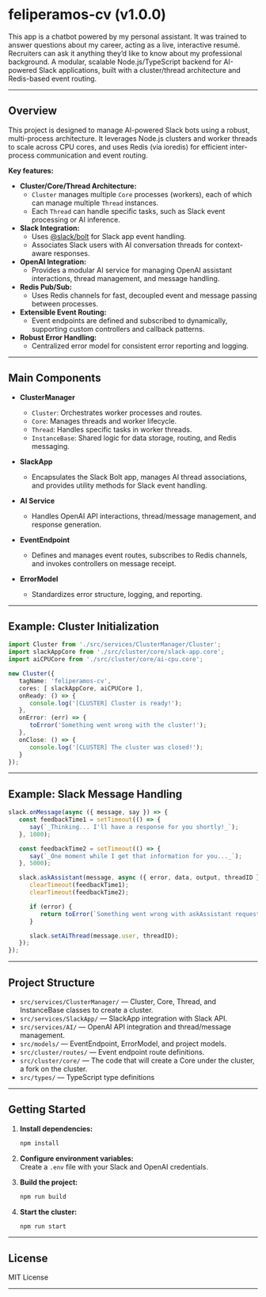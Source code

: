 # feliperamos-cv (v1.0.0)

This app is a chatbot powered by my personal assistant. It was trained to answer questions about my career, acting as a live, interactive resumé. Recruiters can ask it anything they’d like to know about my professional background.
A modular, scalable Node.js/TypeScript backend for AI-powered Slack applications, built with a cluster/thread architecture and Redis-based event routing.

---

## Overview

This project is designed to manage AI-powered Slack bots using a robust, multi-process architecture. It leverages Node.js clusters and worker threads to scale across CPU cores, and uses Redis (via ioredis) for efficient inter-process communication and event routing.

**Key features:**
- **Cluster/Core/Thread Architecture:**  
  - `Cluster` manages multiple `Core` processes (workers), each of which can manage multiple `Thread` instances.
  - Each `Thread` can handle specific tasks, such as Slack event processing or AI inference.
- **Slack Integration:**  
  - Uses [@slack/bolt](https://slack.dev/bolt-js/) for Slack app event handling.
  - Associates Slack users with AI conversation threads for context-aware responses.
- **OpenAI Integration:**  
  - Provides a modular AI service for managing OpenAI assistant interactions, thread management, and message handling.
- **Redis Pub/Sub:**  
  - Uses Redis channels for fast, decoupled event and message passing between processes.
- **Extensible Event Routing:**  
  - Event endpoints are defined and subscribed to dynamically, supporting custom controllers and callback patterns.
- **Robust Error Handling:**  
  - Centralized error model for consistent error reporting and logging.

---

## Main Components

- **ClusterManager**  
  - `Cluster`: Orchestrates worker processes and routes.
  - `Core`: Manages threads and worker lifecycle.
  - `Thread`: Handles specific tasks in worker threads.
  - `InstanceBase`: Shared logic for data storage, routing, and Redis messaging.

- **SlackApp**  
  - Encapsulates the Slack Bolt app, manages AI thread associations, and provides utility methods for Slack event handling.

- **AI Service**  
  - Handles OpenAI API interactions, thread/message management, and response generation.

- **EventEndpoint**  
  - Defines and manages event routes, subscribes to Redis channels, and invokes controllers on message receipt.

- **ErrorModel**  
  - Standardizes error structure, logging, and reporting.

---

## Example: Cluster Initialization

```typescript
import Cluster from './src/services/ClusterManager/Cluster';
import slackAppCore from './src/cluster/core/slack-app.core';
import aiCPUCore from './src/cluster/core/ai-cpu.core';

new Cluster({
   tagName: 'feliperamos-cv',
   cores: [ slackAppCore, aiCPUCore ],
   onReady: () => {
      console.log('[CLUSTER] Cluster is ready!');
   },
   onError: (err) => {
      toError('Something went wrong with the cluster!');
   },
   onClose: () => {
      console.log('[CLUSTER] The cluster was closed!');
   }
});
```

---

## Example: Slack Message Handling

```typescript
slack.onMessage(async ({ message, say }) => {
   const feedbackTime1 = setTimeout(() => {
      say(`_Thinking... I'll have a response for you shortly!_`);
   }, 1000);

   const feedbackTime2 = setTimeout(() => {
      say(`_One moment while I get that information for you..._`);
   }, 5000);

   slack.askAssistant(message, async ({ error, data, output, threadID }) => {
      clearTimeout(feedbackTime1);
      clearTimeout(feedbackTime2);

      if (error) {
         return toError(`Something went wrong with askAssistant request! Error caught.`);
      }

      slack.setAiThread(message.user, threadID);
   });
});
```

---

## Project Structure

- `src/services/ClusterManager/` — Cluster, Core, Thread, and InstanceBase classes to create a cluster.
- `src/services/SlackApp/` — SlackApp integration with Slack API.
- `src/services/AI/` — OpenAI API integration and thread/message management.
- `src/models/` — EventEndpoint, ErrorModel, and project models.
- `src/cluster/routes/` — Event endpoint route definitions.
- `src/cluster/core/` — The code that will create a Core under the cluster, a fork on the cluster.
- `src/types/` — TypeScript type definitions

---

## Getting Started

1. **Install dependencies:**
   ```sh
   npm install
   ```

2. **Configure environment variables:**  
   Create a `.env` file with your Slack and OpenAI credentials.

3. **Build the project:**
   ```sh
   npm run build
   ```

4. **Start the cluster:**
   ```sh
   npm run start
   ```

---

## License

MIT License

---